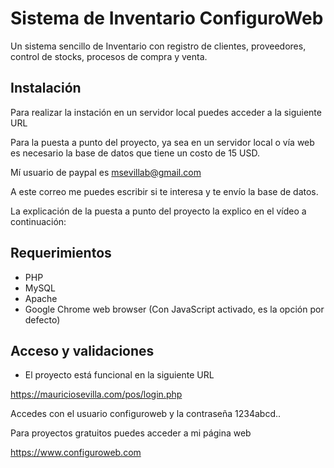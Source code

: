 # Sistema de Inventario ConfiguroWeb

Un sistema sencillo de Inventario con registro de clientes, proveedores, control de stocks, procesos de compra y venta.
  

## Instalación

Para realizar la instación en un servidor local puedes acceder a la siguiente URL


Para la puesta a punto del proyecto, ya sea en un servidor local o vía web es necesario la base de datos que tiene un costo de 15 USD.

Mí usuario de paypal es msevillab@gmail.com

A este correo me puedes escribir si te interesa y te envío la base de datos.

La explicación de la puesta a punto del proyecto la explico en el vídeo a continuación:




## Requerimientos
* PHP
* MySQL
* Apache
* Google Chrome web browser (Con JavaScript activado, es la opción por defecto)


## Acceso y validaciones


* El proyecto está funcional en la siguiente URL
    
https://mauriciosevilla.com/pos/login.php

Accedes con el usuario configuroweb y la contraseña 1234abcd..

Para proyectos gratuitos puedes acceder a mi página web

https://www.configuroweb.com
